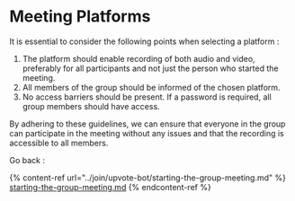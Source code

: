 # Meeting Platforms

It is essential to consider the following points when selecting a platform :

1. The platform should enable recording of both audio and video, preferably for all participants and not just the person who started the meeting.
2. All members of the group should be informed of the chosen platform.
3. No access barriers should be present. If a password is required, all group members should have access.

By adhering to these guidelines, we can ensure that everyone in the group can participate in the meeting without any issues and that the recording is accessible to all members.



Go back :&#x20;

{% content-ref url="../join/upvote-bot/starting-the-group-meeting.md" %}
[starting-the-group-meeting.md](../join/upvote-bot/starting-the-group-meeting.md)
{% endcontent-ref %}
